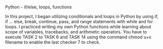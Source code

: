 Python - if/else, loops, functions

In this project, I began utilizing conditionals and loops in Python by using if, if ... else, break, continue, pass, and range statements with while and for loops. I practiced writing my own Python functions while learning about scope of variables, tracebacks, and arithmetic operators.
You have to execute TASK 2 to TASK 6 and TASK 14 using the command chmod u+x filename to enable the last checker 7 to check.
